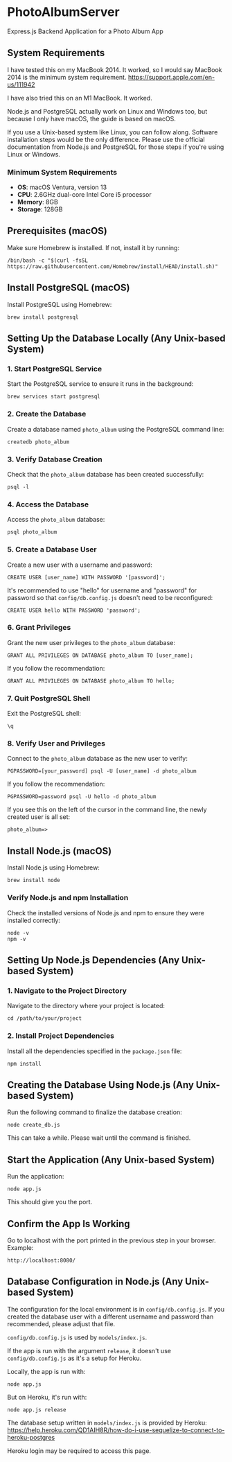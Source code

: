 
# PhotoAlbumServer
Express.js Backend Application for a Photo Album App

## System Requirements
I have tested this on my MacBook 2014. It worked, so I would say MacBook 2014 is the minimum system requirement.
https://support.apple.com/en-us/111942

I have also tried this on an M1 MacBook. It worked.

Node.js and PostgreSQL actually work on Linux and Windows too, but because I only have macOS, the guide is based on macOS.

If you use a Unix-based system like Linux, you can follow along. Software installation steps would be the only difference. Please use the official documentation from Node.js and PostgreSQL for those steps if you're using Linux or Windows.

### Minimum System Requirements
- **OS**: macOS Ventura, version 13  
- **CPU**: 2.6GHz dual-core Intel Core i5 processor  
- **Memory**: 8GB  
- **Storage**: 128GB  

## Prerequisites (macOS)
Make sure Homebrew is installed. If not, install it by running:
```
/bin/bash -c "$(curl -fsSL https://raw.githubusercontent.com/Homebrew/install/HEAD/install.sh)"
```

## Install PostgreSQL (macOS)
Install PostgreSQL using Homebrew:
```
brew install postgresql
```

## Setting Up the Database Locally (Any Unix-based System)

### 1. Start PostgreSQL Service
Start the PostgreSQL service to ensure it runs in the background:
```
brew services start postgresql
```

### 2. Create the Database
Create a database named `photo_album` using the PostgreSQL command line:
```
createdb photo_album
```

### 3. Verify Database Creation
Check that the `photo_album` database has been created successfully:
```
psql -l
```

### 4. Access the Database
Access the `photo_album` database:
```
psql photo_album
```

### 5. Create a Database User
Create a new user with a username and password:
```
CREATE USER [user_name] WITH PASSWORD '[password]';
```
It's recommended to use "hello" for username and "password" for password so that `config/db.config.js` doesn't need to be reconfigured:
```
CREATE USER hello WITH PASSWORD 'password';
```

### 6. Grant Privileges 
Grant the new user privileges to the `photo_album` database:
```
GRANT ALL PRIVILEGES ON DATABASE photo_album TO [user_name];
```
If you follow the recommendation:
```
GRANT ALL PRIVILEGES ON DATABASE photo_album TO hello;
```

### 7. Quit PostgreSQL Shell
Exit the PostgreSQL shell:
```
\q
```

### 8. Verify User and Privileges
Connect to the `photo_album` database as the new user to verify:
```
PGPASSWORD=[your_password] psql -U [user_name] -d photo_album
```
If you follow the recommendation:
```
PGPASSWORD=password psql -U hello -d photo_album
```

If you see this on the left of the cursor in the command line, the newly created user is all set:
```
photo_album=>
```

## Install Node.js (macOS)
Install Node.js using Homebrew:
```
brew install node
```

### Verify Node.js and npm Installation 
Check the installed versions of Node.js and npm to ensure they were installed correctly:
```
node -v
npm -v
```

## Setting Up Node.js Dependencies (Any Unix-based System)

### 1. Navigate to the Project Directory
Navigate to the directory where your project is located:
```
cd /path/to/your/project
```

### 2. Install Project Dependencies
Install all the dependencies specified in the `package.json` file:
```
npm install
```

## Creating the Database Using Node.js (Any Unix-based System)
Run the following command to finalize the database creation:
```
node create_db.js
```
This can take a while. Please wait until the command is finished.

## Start the Application (Any Unix-based System)
Run the application:
```
node app.js
```
This should give you the port.

## Confirm the App Is Working
Go to localhost with the port printed in the previous step in your browser. Example:
```
http://localhost:8080/
```

## Database Configuration in Node.js (Any Unix-based System)

The configuration for the local environment is in `config/db.config.js`. If you created the database user with a different username and password than recommended, please adjust that file.

`config/db.config.js` is used by `models/index.js`. 

If the app is run with the argument `release`, it doesn't use `config/db.config.js` as it's a setup for Heroku.

Locally, the app is run with:
```
node app.js
```

But on Heroku, it's run with:
```
node app.js release
```

The database setup written in `models/index.js` is provided by Heroku:
https://help.heroku.com/QD1AIH8R/how-do-i-use-sequelize-to-connect-to-heroku-postgres

Heroku login may be required to access this page.
